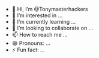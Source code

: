 - 👋 Hi, I’m @Tonymasterhackers
- 👀 I’m interested in ...
- 🌱 I’m currently learning ...
- 💞️ I’m looking to collaborate on ...
- 📫 How to reach me ...
- 😄 Pronouns: ...
- ⚡ Fun fact: ...

<!---
Tonymasterhackers/Tonymasterhackers is a ✨ special ✨ repository because its `README.md` (this file) appears on your GitHub profile.
You can click the Preview link to take a look at your changes.
--->
